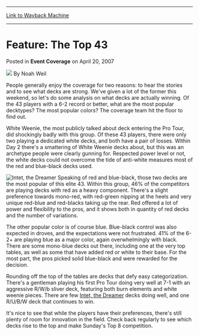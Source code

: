 
---
[Link to Wayback Machine](https://web.archive.org/web/20211027093246/https://magic.wizards.com/en/articles/archive/event-coverage/feature-top-43-2007-04-20)

[_metadata_:author]:- "Noah Weil"
[_metadata_:description]:- "People generally enjoy the coverage for two reasons: to hear the stories and to see what decks are strong. We've given a lot of the former this weekend, so let's do some analysis on what decks are actually winning. Of the 43 players with a 6-2 record or better, what are the most popular decktypes? The most popular colors? The coverage team hit the floor to find out. White"
[_metadata_:generator]:- "Drupal 7 (http://drupal.org)"
[_metadata_:node]:- "540056"
[_metadata_:publish_date]:- "2007-04-20"
[_metadata_:source]:- "div-main-content"
[_metadata_:title]:- "Feature: The Top 43"
[_metadata_:wayback_capture_timestamp]:- "2021-10-27 09:32:46"
[_metadata_:wayback_raw_url]:- "https://web.archive.org/web/20211027093246id_/https://magic.wizards.com/en/articles/archive/event-coverage/feature-top-43-2007-04-20"
[_metadata_:wayback_url]:- "https://magic.wizards.com/en/articles/archive/event-coverage/feature-top-43-2007-04-20"
---


Feature: The Top 43
===================



 Posted in **Event Coverage**
 on April 20, 2007 






![](https://media.magic.wizards.com/styles/auth_small/public/generic-avatar-150_113.png)
By Noah Weil











People generally enjoy the coverage for two reasons: to hear the stories and to see what decks are strong. We've given a lot of the former this weekend, so let's do some analysis on what decks are actually winning. Of the 43 players with a 6-2 record or better, what are the most popular decktypes? The most popular colors? The coverage team hit the floor to find out. 


White Weenie, the most publicly talked about deck entering the Pro Tour, did shockingly badly with this group. Of these 43 players, there were only two playing a dedicated white decks, and both have a pair of losses. Within Day 2 there's a smattering of White Weenie decks about, but this was an archetype people were clearly gunning for. Respected power level or not, the white decks could not overcome the tide of anti-white measures most of the red and blue-black decks used.


![Intet, the Dreamer](http://gatherer.wizards.com/Handlers/Image.ashx?type=card&name=Intet%2C+the+Dreamer)
Speaking of red and blue-black, those two decks are the most popular of this elite 43. Within this group, 46% of the competitors are playing decks with red as a heavy component. There's a slight preference towards mono-red, with red-green nipping at the heels and very unique red-blue and red-blacks taking up the rear. Red offered a lot of power and flexibility to the pros, and it shows both in quantity of red decks and the number of variations.


The other popular color is of course blue. Blue-black control was also expected in droves, and the expectations were not frustrated. 41% of the 6-2+ are playing blue as a major color, again overwhelmingly with black. There are some mono-blue decks out there, including one at the very top tables, as well as some that have added red or white to their base. For the most part, the pros picked solid blue-black and were rewarded for the decision.


Rounding off the top of the tables are decks that defy easy categorization. There's a gentleman playing his first Pro Tour doing very well at 7-1 with an aggressive R/W/b sliver deck, featuring both burn elements and white weenie pieces. There are few [Intet, the Dreamer](https://gatherer.wizards.com/Pages/Card/Details.aspx?name=Intet%2C+the+Dreamer) decks doing well, and one R/U/B/W deck that continues to win. 


It's nice to see that while the players have their preferences, there's still plenty of room for innovation in the field. Check back regularly to see which decks rise to the top and make Sunday's Top 8 competition.







